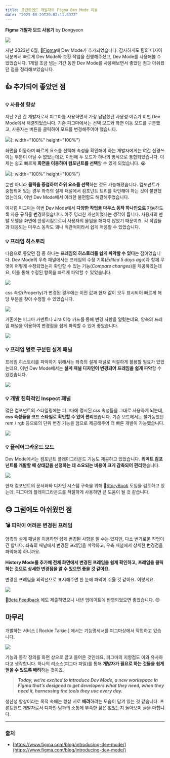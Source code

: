 ```yaml
---
title: 프런트엔드 개발자의 Figma Dev Mode 리뷰
date: "2023-08-29T20:02:11.337Z"
---
```


**Figma 개발자 모드 사용기**
by Dongyeon

![](https://velog.velcdn.com/images/ksr20612/post/18099f7b-48d2-47dd-8e6a-4595b0b7ee4e/image.png)


지난 2023년 6월, 🔗[Figma](https://www.figma.com/)에 Dev Mode가 추가되었습니다. 감사하게도 팀의 디자이너분께서 빠르게 Dev Mode와 호환 작업을 진행해주셨고, Dev Mode를 사용해볼 수 있었습니다. 1개월 조금 넘는 기간 동안 Dev Mode를 사용해보면서 좋았던 점과 아쉬웠던 점을 정리해보았습니다.

## 👍 추가되어 좋았던 점


### 💡 사용성 향상

지난 2년 간 개발자로서 피그마를 사용하면서 가장 답답했던 사용성 이슈가 이번 Dev Mode에서 해결되었습니다. 기존 피그마에서는 선택 모드와 화면 이동 모드를 구분했고, 사용자는 버튼을 클릭하여 모드를 변경해주어야 했습니다. 

![](https://velog.velcdn.com/images/ksr20612/post/05413a29-e8c4-4dd4-a32b-df4d7339b60b/image.png){: width="100%" height="100%"}


화면을 이동하며 빠르게 요소를 선택해 속성을 확인해야 하는 개발자에게는 여간 신경쓰이는 부분이 아닐 수 없었는데요, 이번에 두 모드가 하나의 방식으로 통합되었습니다. 이제는 쉽고 빠르게 **화면을 이동하며 컴포넌트를 선택**할 수 있게 되었습니다. 😭

![](https://velog.velcdn.com/images/ksr20612/post/7a127595-5623-4f65-a6c2-99557e006e51/image.gif){: width="100%" height="100%"}

뿐만 아니라 **클릭을 중첩하여 하위 요소를 선택**하는 것도 가능해졌습니다. 컴포넌트가 중첩되어 있는 경우 좌측의 설계 패널에서 컴포넌트 트리를 확인해야 하는 것이 불편했었는데요, 이번 Dev Mode에서 이러한 불편함도 해결해주었습니다.

이처럼 피그마는 이번 Dev Mode에서 **다양한 작업을 마우스 동작 하나만으로 가능**하도록 사용 규칙을 변경하였습니다. 아주 영리한 개선이었다는 생각이 듭니다. 사용자의 멘탈 모델을 화면에 한정시킴으로써 사용자의 몰입을 해치지 않았기 때문이죠. 각 작업들과 대응되는 마우스 동작도 꽤나 직관적이라서 쉽게 적응할 수 있었습니다.

### 💡 프레임 히스토리

다음으로 좋았던 점 중 하나는 **프레임의 히스토리를 쉽게 파악할 수 있다**는 점이었습니다. Dev Mode의 우측 패널에서는 프레임의 수정 기록(*Edited 5 days ago*)과 함께 무엇이 어떻게 수정되었는지 확인할 수 있는 기능(*Compare changes*)을 제공하였는데요, 이를 통해 수정된 항목을 빠르게 파악할 수 있었습니다.

![](https://velog.velcdn.com/images/ksr20612/post/5f8dc80f-12be-4f0c-a6f1-6c1b35b0379a/image.png)


css 속성(Property)가 변경된 경우에는 이전 값과 현재 값이 모두 표시되어 빠르게 해당 부분을 찾아 수정할 수 있었습니다. 

![](https://velog.velcdn.com/images/ksr20612/post/465099ee-a43c-48c1-8f17-cb2d6f01f48b/image.png)


기존에는 피그마 커멘트나 Jira 이슈 카드를 통해 변경 사항을 알렸는데요, 양측의 프레임 패널을 이용하여 변경점을 쉽게 파악할 수 있어 좋았습니다. 

![](https://velog.velcdn.com/images/ksr20612/post/30c95580-fcc9-4b38-b2b9-f4c4bd7fcd16/image.png)


### 💡 프레임 별로 구분된 설계 패널

프레임 히스토리를 파악하기 위해서는 좌측의 설계 패널로 적절하게 활용할 필요가 있었는데요, 이번 Dev Mode에서는 **설계 패널 디자인이 변경되어 프레임을 쉽게 파악**할 수 있었습니다.

![](https://velog.velcdn.com/images/ksr20612/post/5d96a421-f2d8-471f-9c56-4a077a5387e4/image.png)


### 💡 개발 친화적인 Inspect 패널

많은 컴포넌트의 스타일링에는 피그마에 명시된 css 속성들을 그대로 사용하게 되는데, **css 속성들을 코드 스타일로 확인할 수 있어 편리**했습니다. 기존 모드에서는 불가능했던 rem / rgb 등으로의 단위 변경 기능을 덤으로 제공해주어 더 빠른 개발이 가능했습니다.

![](https://velog.velcdn.com/images/ksr20612/post/d249a609-f124-4ab7-a84b-6887cce7ac5a/image.gif)

### 💡 플레이그라운드 모드

Dev Mode에서는 컴포넌트 플레이그라운드 기능도 제공하고 있었습니다. **리액트 컴포넌트를 개발할 때 상태값을 선정하는 데 소요되는 비용이 크게 감축되어 편리**했습니다.

![](https://velog.velcdn.com/images/ksr20612/post/571a0274-e359-4f44-88be-870684697f56/image.gif)

현재 컴포넌트의 문서화와 디자인 시스템 구축을 위해 🔗[StoryBook](https://storybook.js.org/) 도입을 검토하고 있는데, 피그마의 플레이그라운드를 적절하게 사용하면 큰 도움이 될 것 같습니다. 

## 😓 그럼에도 아쉬웠던 점


### 💣 파악이 어려운 변경된 프레임

양측의 설계 패널을 이용하면 쉽게 변경된 사항을 알 수는 있지만, 다소 번거로운 작업이긴 합니다. 좌측의 패널에서 변경된 프레임을 파악하고, 우측 패널에서 상세한 변경점을 파악해야 하니까요. 

**History Mode를 추가해 전체 화면에서 변경된 프레임을 쉽게 확인하고, 프레임을 클릭하는 것으로 상세한 변경점을 알 수 있으면 좋을 것 같아요.**

변경된 프레임을 외곽선으로 표시해주면 한 눈에 파악이 쉬울 것 같아요. 이렇게요.

![](https://velog.velcdn.com/images/ksr20612/post/54ad0a36-ef68-4979-9052-66752ebe2b9c/image.png)


🔗[Beta Feedback](https://form.asana.com/?k=wksnkyJe5TlKwleZgXZHng&d=10497086658021) 에도 제출하였으니 내년 업데이트에 반영되었으면 좋겠습니다. 😊

## 마무리


개발하는 서비스 [ Rockie Talkie ] 에서는 기능명세서를 피그마상에서 작업하고 있습니다. 

![](https://velog.velcdn.com/images/ksr20612/post/e5ee083a-bee0-4931-9e8b-82d67a44ea49/image.png)


기능과 동작 정의를 화면 상으로 끌고 들어온 것인데요, 피그마의 지향점도 이와 유사하다고 생각합니다. 하나의 리소스(피그마 파일)를 통해 **개발자가 필요로 하는 것들을 쉽게 얻을 수 있도록 배려**하는 것이죠. 

> ***Today, we’re excited to introduce Dev Mode, a new workspace in Figma that’s designed to get developers what they need, when they need it, harnessing the tools they use every day.***
> 

생산성 향상이라는 목적 속에는 항상 서로 **배려**하려는 모습이 담겨 있는 것 같습니다. 프론트엔드 개발자로서 디자인 팀과의 소통에 부족한 점은 없었는지 돌아보며 글을 마칩니다.

---

### 출처

- [https://www.figma.com/blog/introducing-dev-mode/](https://www.figma.com/blog/introducing-dev-mode/)